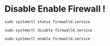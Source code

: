 # Disable Enable Firewall !

```
sudo systemctl status firewalld.service
```

```
sudo systemctl disable firewalld.service
```

```
sudo systemctl enable firewalld.service
```